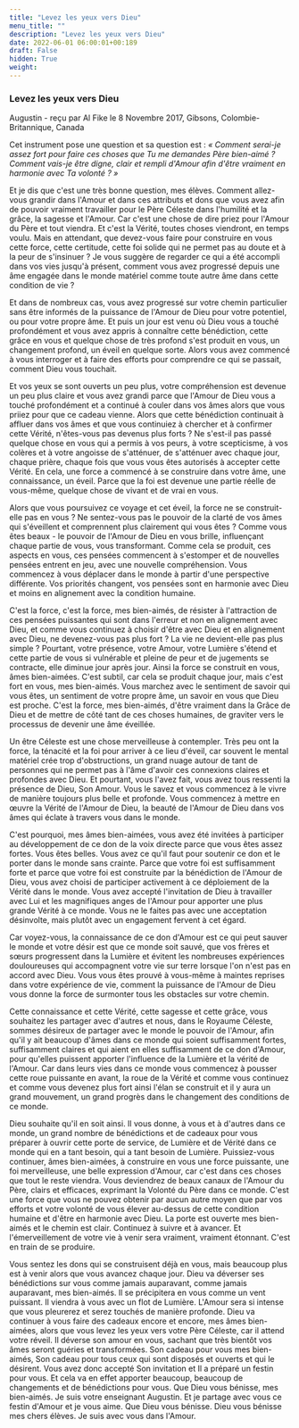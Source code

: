 ```yaml
---
title: "Levez les yeux vers Dieu"
menu_title: ""
description: "Levez les yeux vers Dieu"
date: 2022-06-01 06:00:01+00:189
draft: False
hidden: True
weight:
---
```

### Levez les yeux vers Dieu

Augustin - reçu par Al Fike le 8 Novembre 2017, Gibsons, Colombie-Britannique, Canada

Cet instrument pose une question et sa question est : *« Comment serai-je assez fort pour faire ces choses que Tu me demandes Père bien-aimé ? Comment vais-je être digne, clair et rempli d'Amour afin d'être vraiment en harmonie avec Ta volonté ? »*

Et je dis que c'est une très bonne question, mes élèves. Comment allez-vous grandir dans l'Amour et dans ces attributs et dons que vous avez afin de pouvoir vraiment travailler pour le Père Céleste dans l'humilité et la grâce, la sagesse et l'Amour. Car c'est une chose de dire priez pour l'Amour du Père et tout viendra. Et c'est la Vérité, toutes choses viendront, en temps voulu. Mais en attendant, que devez-vous faire pour construire en vous cette force, cette certitude, cette foi solide qui ne permet pas au doute et à la peur de s'insinuer ? Je vous suggère de regarder ce qui a été accompli dans vos vies jusqu'à présent, comment vous avez progressé depuis une âme engagée dans le monde matériel comme toute autre âme dans cette condition de vie ?

Et dans de nombreux cas, vous avez progressé sur votre chemin particulier sans être informés de la puissance de l'Amour de Dieu pour votre potentiel, ou pour votre propre âme. Et puis un jour est venu où Dieu vous a touché profondément et vous avez appris à connaître cette bénédiction, cette grâce en vous et quelque chose de très profond s'est produit en vous, un changement profond, un éveil en quelque sorte. Alors vous avez commencé à vous interroger et à faire des efforts pour comprendre ce qui se passait, comment Dieu vous touchait. 

Et vos yeux se sont ouverts un peu plus, votre compréhension est devenue un peu plus claire et vous avez grandi parce que l'Amour de Dieu vous a touché profondément et a continué à couler dans vos âmes alors que vous priiez pour que ce cadeau vienne. Alors que cette bénédiction continuait à affluer dans vos âmes et que vous continuiez à chercher et à confirmer cette Vérité, n'êtes-vous pas devenus plus forts ? Ne s'est-il pas passé quelque chose en vous qui a permis à vos peurs, à votre scepticisme, à vos colères et à votre angoisse de s'atténuer, de s'atténuer avec chaque jour, chaque prière, chaque fois que vous vous êtes autorisés à accepter cette Vérité. En cela, une force a commencé à se construire dans votre âme, une connaissance, un éveil. Parce que la foi est devenue une partie réelle de vous-même, quelque chose de vivant et de vrai en vous.

Alors que vous poursuivez ce voyage et cet éveil, la force ne se construit-elle pas en vous ? Ne sentez-vous pas le pouvoir de la clarté de vos âmes qui s'éveillent et comprennent plus clairement qui vous êtes ? Comme vous êtes beaux - le pouvoir de l'Amour de Dieu en vous brille, influençant chaque partie de vous, vous transformant. Comme cela se produit, ces aspects en vous, ces pensées commencent à s'estomper et de nouvelles pensées entrent en jeu, avec une nouvelle compréhension. Vous commencez à vous déplacer dans le monde à partir d'une perspective différente. Vos priorités changent, vos pensées sont en harmonie avec Dieu et moins en alignement avec la condition humaine.

C'est la force, c'est la force, mes bien-aimés, de résister à l'attraction de ces pensées puissantes qui sont dans l'erreur et non en alignement avec Dieu, et comme vous continuez à choisir d'être avec Dieu et en alignement avec Dieu, ne devenez-vous pas plus fort ? La vie ne devient-elle pas plus simple ? Pourtant, votre présence, votre Amour, votre Lumière s'étend et cette partie de vous si vulnérable et pleine de peur et de jugements se contracte, elle diminue jour après jour. Ainsi la force se construit en vous, âmes bien-aimées. C'est subtil, car cela se produit chaque jour, mais c'est fort en vous, mes bien-aimés. Vous marchez avec le sentiment de savoir qui vous êtes, un sentiment de votre propre âme, un savoir en vous que Dieu est proche. C'est la force, mes bien-aimés, d'être vraiment dans la Grâce de Dieu et de mettre de côté tant de ces choses humaines, de graviter vers le processus de devenir une âme éveillée.

Un être Céleste est une chose merveilleuse à contempler. Très peu ont la force, la ténacité et la foi pour arriver à ce lieu d'éveil, car souvent le mental matériel crée trop d'obstructions, un grand nuage autour de tant de personnes qui ne permet pas à l'âme d'avoir ces connexions claires et profondes avec Dieu. Et pourtant, vous l'avez fait, vous avez tous ressenti la présence de Dieu, Son Amour. Vous le savez et vous commencez à le vivre de manière toujours plus belle et profonde. Vous commencez à mettre en œuvre la Vérité de l'Amour de Dieu, la beauté de l'Amour de Dieu dans vos âmes qui éclate à travers vous dans le monde.

C'est pourquoi, mes âmes bien-aimées, vous avez été invitées à participer au développement de ce don de la voix directe parce que vous êtes assez fortes. Vous êtes belles. Vous avez ce qu'il faut pour soutenir ce don et le porter dans le monde sans crainte. Parce que votre foi est suffisamment forte et parce que votre foi est construite par la bénédiction de l'Amour de Dieu, vous avez choisi de participer activement à ce déploiement de la Vérité dans le monde. Vous avez accepté l'invitation de Dieu à travailler avec Lui et les magnifiques anges de l'Amour pour apporter une plus grande Vérité à ce monde. Vous ne le faites pas avec une acceptation désinvolte, mais plutôt avec un engagement fervent à cet égard.

Car voyez-vous, la connaissance de ce don d'Amour est ce qui peut sauver le monde et votre désir est que ce monde soit sauvé, que vos frères et sœurs progressent dans la Lumière et évitent les nombreuses expériences douloureuses qui accompagnent votre vie sur terre lorsque l'on n'est pas en accord avec Dieu. Vous vous êtes prouvé à vous-même à maintes reprises dans votre expérience de vie, comment la puissance de l'Amour de Dieu vous donne la force de surmonter tous les obstacles sur votre chemin. 

Cette connaissance et cette Vérité, cette sagesse et cette grâce, vous souhaitez les partager avec d'autres et nous, dans le Royaume Céleste, sommes désireux de partager avec le monde le pouvoir de l'Amour, afin qu'il y ait beaucoup d'âmes dans ce monde qui soient suffisamment fortes, suffisamment claires et qui aient en elles suffisamment de ce don d'Amour, pour qu'elles puissent apporter l'influence de la Lumière et la vérité de l'Amour. Car dans leurs vies dans ce monde vous commencez à pousser cette roue puissante en avant, la roue de la Vérité et comme vous continuez et comme vous devenez plus fort ainsi l'élan se construit et il y aura un grand mouvement, un grand progrès dans le changement des conditions de ce monde.

Dieu souhaite qu'il en soit ainsi. Il vous donne, à vous et à d'autres dans ce monde, un grand nombre de bénédictions et de cadeaux pour vous préparer à ouvrir cette porte de service, de Lumière et de Vérité dans ce monde qui en a tant besoin, qui a tant besoin de Lumière. Puissiez-vous continuer, âmes bien-aimées, à construire en vous une force puissante, une foi merveilleuse, une belle expression d'Amour, car c'est dans ces choses que tout le reste viendra. Vous deviendrez de beaux canaux de l'Amour du Père, clairs et efficaces, exprimant la Volonté du Père dans ce monde. C'est une force que vous ne pouvez obtenir par aucun autre moyen que par vos efforts et votre volonté de vous élever au-dessus de cette condition humaine et d'être en harmonie avec Dieu. La porte est ouverte mes bien-aimés et le chemin est clair. Continuez à suivre et à avancer. Et l'émerveillement de votre vie à venir sera vraiment, vraiment étonnant. C'est en train de se produire.

Vous sentez les dons qui se construisent déjà en vous, mais beaucoup plus est à venir alors que vous avancez chaque jour. Dieu va déverser ses bénédictions sur vous comme jamais auparavant, comme jamais auparavant, mes bien-aimés. Il se précipitera en vous comme un vent puissant. Il viendra à vous avec un flot de Lumière. L'Amour sera si intense que vous pleurerez et serez touchés de manière profonde. Dieu va continuer à vous faire des cadeaux encore et encore, mes âmes bien-aimées, alors que vous levez les yeux vers votre Père Céleste, car il attend votre réveil. Il déverse son amour en vous, sachant que très bientôt vos âmes seront guéries et transformées. Son cadeau pour vous mes bien-aimés, Son cadeau pour tous ceux qui sont disposés et ouverts et qui le désirent. Vous avez donc accepté Son invitation et Il a préparé un festin pour vous. Et cela va en effet apporter beaucoup, beaucoup de changements et de bénédictions pour vous. Que Dieu vous bénisse, mes bien-aimés. Je suis votre enseignant Augustin. Et je partage avec vous ce festin d'Amour et je vous aime. Que Dieu vous bénisse. Dieu vous bénisse mes chers élèves. Je suis avec vous dans l'Amour.



